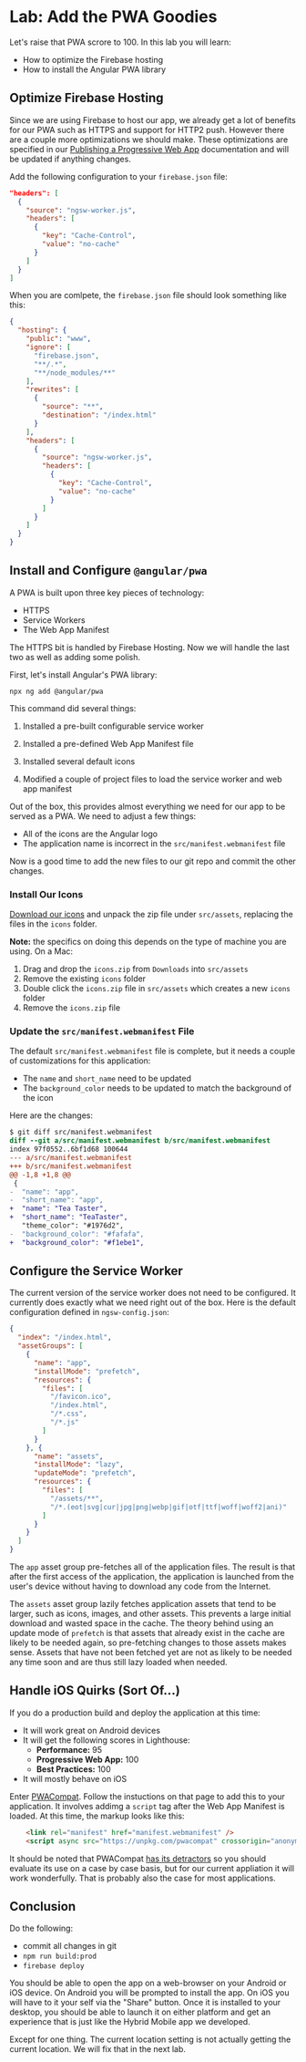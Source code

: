 # Lab: Add the PWA Goodies

Let's raise that PWA scrore to 100. In this lab you will learn:

- How to optimize the Firebase hosting
- How to install the Angular PWA library

## Optimize Firebase Hosting

Since we are using Firebase to host our app, we already get a lot of benefits for our PWA such as HTTPS and support for HTTP2 push. However there are a couple more optimizations we should make. These optimizations are specified in our <a href="https://ionicframework.com/docs/publishing/progressive-web-app/" target="_blank">Publishing a Progressive Web App</a> documentation and will be updated if anything changes.

Add the following configuration to your `firebase.json` file:

```JSON
"headers": [
  {
    "source": "ngsw-worker.js",
    "headers": [
      {
        "key": "Cache-Control",
        "value": "no-cache"
      }
    ]
  }
]
```

When you are comlpete, the `firebase.json` file should look something like this:

```JSON
{
  "hosting": {
    "public": "www",
    "ignore": [
      "firebase.json",
      "**/.*",
      "**/node_modules/**"
    ],
    "rewrites": [
      {
        "source": "**",
        "destination": "/index.html"
      }
    ],
    "headers": [
      {
        "source": "ngsw-worker.js",
        "headers": [
          {
            "key": "Cache-Control",
            "value": "no-cache"
          }
        ]
      }
    ]
  }
}
```

## Install and Configure `@angular/pwa`

A PWA is built upon three key pieces of technology:

- HTTPS
- Service Workers
- The Web App Manifest

The HTTPS bit is handled by Firebase Hosting. Now we will handle the last two as well as adding some polish.

First, let's install Angular's PWA library:

```
npx ng add @angular/pwa
```

This command did several things:

1. Installed a pre-built configurable service worker
1. Installed a pre-defined Web App Manifest file
1. Installed several default icons

1. Modified a couple of project files to load the service worker and web app manifest

Out of the box, this provides almost everything we need for our app to be served as a PWA. We need to adjust a few things:

- All of the icons are the Angular logo
- The application name is incorrect in the `src/manifest.webmanifest` file

Now is a good time to add the new files to our git repo and commit the other changes.

### Install Our Icons

<a download href="/assets/packages/ionic-angular/icons.zip">Download our icons</a> and unpack the zip file under `src/assets`, replacing the files in the `icons` folder.

**Note:** the specifics on doing this depends on the type of machine you are using. On a Mac:

1. Drag and drop the `icons.zip` from `Downloads` into `src/assets`
1. Remove the existing `icons` folder
1. Double click the `icons.zip` file in `src/assets` which creates a new `icons` folder
1. Remove the `icons.zip` file

### Update the `src/manifest.webmanifest` File

The default `src/manifest.webmanifest` file is complete, but it needs a couple of customizations for this application:

- The `name` and `short_name` need to be updated
- The `background_color` needs to be updated to match the background of the icon

Here are the changes:

```diff
$ git diff src/manifest.webmanifest
diff --git a/src/manifest.webmanifest b/src/manifest.webmanifest
index 97f0552..6bf1d68 100644
--- a/src/manifest.webmanifest
+++ b/src/manifest.webmanifest
@@ -1,8 +1,8 @@
 {
-  "name": "app",
-  "short_name": "app",
+  "name": "Tea Taster",
+  "short_name": "TeaTaster",
   "theme_color": "#1976d2",
-  "background_color": "#fafafa",
+  "background_color": "#f1ebe1",
```

## Configure the Service Worker

The current version of the service worker does not need to be configured. It currently does exactly what we need right out of the box. Here is the default configuration defined in `ngsw-config.json`:

```JSON
{
  "index": "/index.html",
  "assetGroups": [
    {
      "name": "app",
      "installMode": "prefetch",
      "resources": {
        "files": [
          "/favicon.ico",
          "/index.html",
          "/*.css",
          "/*.js"
        ]
      }
    }, {
      "name": "assets",
      "installMode": "lazy",
      "updateMode": "prefetch",
      "resources": {
        "files": [
          "/assets/**",
          "/*.(eot|svg|cur|jpg|png|webp|gif|otf|ttf|woff|woff2|ani)"
        ]
      }
    }
  ]
}
```

The `app` asset group pre-fetches all of the application files. The result is that after the first access of the application, the application is launched from the user's device without having to download any code from the Internet.

The `assets` asset group lazily fetches application assets that tend to be larger, such as icons, images, and other assets. This prevents a large initial download and wasted space in the cache. The theory behind using an update mode of `prefetch` is that assets that already exist in the cache are likely to be needed again, so pre-fetching changes to those assets makes sense. Assets that have not been fetched yet are not as likely to be needed any time soon and are thus still lazy loaded when needed.

## Handle iOS Quirks (Sort Of...)

If you do a production build and deploy the application at this time:

- It will work great on Android devices
- It will get the following scores in Lighthouse:
  - **Performance:** 95
  - **Progressive Web App:** 100
  - **Best Practices:** 100
- It will mostly behave on iOS

Enter <a href="https://developers.google.com/web/updates/2018/07/pwacompat" target="_blank">PWACompat</a>. Follow the instuctions on that page to add this to your application. It involves addimg a `script` tag after the Web App Manifest is loaded. At this time, the markup looks like this:

```HTML
    <link rel="manifest" href="manifest.webmanifest" />
    <script async src="https://unpkg.com/pwacompat" crossorigin="anonymous"></script>
```

It should be noted that PWACompat <a href="https://medium.com/@firt/you-shouldnt-use-chrome-s-pwacompat-library-in-your-progressive-web-apps-6b3496faab62" target="_blank">has its detractors</a> so you should evaluate its use on a case by case basis, but for our current appliation it will work wonderfully. That is probably also the case for most applications.

## Conclusion

Do the following:

- commit all changes in git
- `npm run build:prod`
- `firebase deploy`

You should be able to open the app on a web-browser on your Android or iOS device. On Android you will be prompted to install the app. On iOS you will have to it your self via the "Share" button. Once it is installed to your desktop, you should be able to launch it on either platform and get an experience that is just like the Hybrid Mobile app we developed.

Except for one thing. The current location setting is not actually getting the current location. We will fix that in the next lab.
